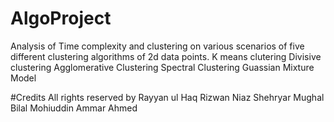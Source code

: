 # AlgoProject

Analysis of Time complexity and clustering on various scenarios of five different clustering algorithms of 2d data points.
K means clutering
Divisive clustering
Agglomerative Clustering
Spectral Clustering
Guassian Mixture Model


#Credits
All rights reserved by
Rayyan ul Haq
Rizwan Niaz
Shehryar Mughal
Bilal Mohiuddin
Ammar Ahmed
